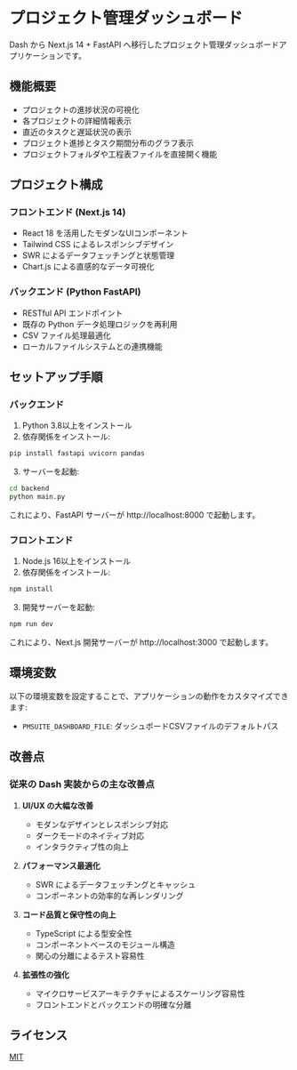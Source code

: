 # プロジェクト管理ダッシュボード

Dash から Next.js 14 + FastAPI へ移行したプロジェクト管理ダッシュボードアプリケーションです。

## 機能概要

- プロジェクトの進捗状況の可視化
- 各プロジェクトの詳細情報表示
- 直近のタスクと遅延状況の表示
- プロジェクト進捗とタスク期間分布のグラフ表示
- プロジェクトフォルダや工程表ファイルを直接開く機能

## プロジェクト構成

### フロントエンド (Next.js 14)

- React 18 を活用したモダンなUIコンポーネント
- Tailwind CSS によるレスポンシブデザイン
- SWR によるデータフェッチングと状態管理
- Chart.js による直感的なデータ可視化

### バックエンド (Python FastAPI)

- RESTful API エンドポイント
- 既存の Python データ処理ロジックを再利用
- CSV ファイル処理最適化
- ローカルファイルシステムとの連携機能

## セットアップ手順

### バックエンド

1. Python 3.8以上をインストール
2. 依存関係をインストール:

```bash
pip install fastapi uvicorn pandas
```

3. サーバーを起動:

```bash
cd backend
python main.py
```

これにより、FastAPI サーバーが http://localhost:8000 で起動します。

### フロントエンド

1. Node.js 16以上をインストール
2. 依存関係をインストール:

```bash
npm install
```

3. 開発サーバーを起動:

```bash
npm run dev
```

これにより、Next.js 開発サーバーが http://localhost:3000 で起動します。

## 環境変数

以下の環境変数を設定することで、アプリケーションの動作をカスタマイズできます:

- `PMSUITE_DASHBOARD_FILE`: ダッシュボードCSVファイルのデフォルトパス

## 改善点

### 従来の Dash 実装からの主な改善点

1. **UI/UX の大幅な改善**
   - モダンなデザインとレスポンシブ対応
   - ダークモードのネイティブ対応
   - インタラクティブ性の向上

2. **パフォーマンス最適化**
   - SWR によるデータフェッチングとキャッシュ
   - コンポーネントの効率的な再レンダリング

3. **コード品質と保守性の向上**
   - TypeScript による型安全性
   - コンポーネントベースのモジュール構造
   - 関心の分離によるテスト容易性

4. **拡張性の強化**
   - マイクロサービスアーキテクチャによるスケーリング容易性
   - フロントエンドとバックエンドの明確な分離

## ライセンス

[MIT](LICENSE)